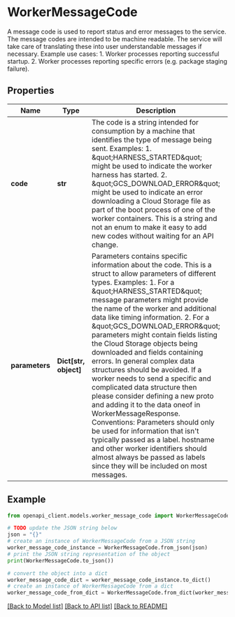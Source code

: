 # WorkerMessageCode

A message code is used to report status and error messages to the service. The message codes are intended to be machine readable. The service will take care of translating these into user understandable messages if necessary. Example use cases: 1. Worker processes reporting successful startup. 2. Worker processes reporting specific errors (e.g. package staging failure).

## Properties

Name | Type | Description | Notes
------------ | ------------- | ------------- | -------------
**code** | **str** | The code is a string intended for consumption by a machine that identifies the type of message being sent. Examples: 1. \&quot;HARNESS_STARTED\&quot; might be used to indicate the worker harness has started. 2. \&quot;GCS_DOWNLOAD_ERROR\&quot; might be used to indicate an error downloading a Cloud Storage file as part of the boot process of one of the worker containers. This is a string and not an enum to make it easy to add new codes without waiting for an API change. | [optional] 
**parameters** | **Dict[str, object]** | Parameters contains specific information about the code. This is a struct to allow parameters of different types. Examples: 1. For a \&quot;HARNESS_STARTED\&quot; message parameters might provide the name of the worker and additional data like timing information. 2. For a \&quot;GCS_DOWNLOAD_ERROR\&quot; parameters might contain fields listing the Cloud Storage objects being downloaded and fields containing errors. In general complex data structures should be avoided. If a worker needs to send a specific and complicated data structure then please consider defining a new proto and adding it to the data oneof in WorkerMessageResponse. Conventions: Parameters should only be used for information that isn&#39;t typically passed as a label. hostname and other worker identifiers should almost always be passed as labels since they will be included on most messages. | [optional] 

## Example

```python
from openapi_client.models.worker_message_code import WorkerMessageCode

# TODO update the JSON string below
json = "{}"
# create an instance of WorkerMessageCode from a JSON string
worker_message_code_instance = WorkerMessageCode.from_json(json)
# print the JSON string representation of the object
print(WorkerMessageCode.to_json())

# convert the object into a dict
worker_message_code_dict = worker_message_code_instance.to_dict()
# create an instance of WorkerMessageCode from a dict
worker_message_code_from_dict = WorkerMessageCode.from_dict(worker_message_code_dict)
```
[[Back to Model list]](../README.md#documentation-for-models) [[Back to API list]](../README.md#documentation-for-api-endpoints) [[Back to README]](../README.md)


